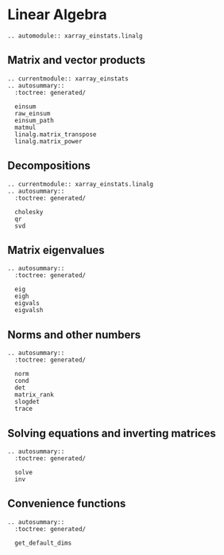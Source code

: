 # Linear Algebra

```{eval-rst}
.. automodule:: xarray_einstats.linalg
```

## Matrix and vector products
```{eval-rst}
.. currentmodule:: xarray_einstats
.. autosummary::
  :toctree: generated/

  einsum
  raw_einsum
  einsum_path
  matmul
  linalg.matrix_transpose
  linalg.matrix_power
```

## Decompositions
```{eval-rst}
.. currentmodule:: xarray_einstats.linalg
.. autosummary::
  :toctree: generated/

  cholesky
  qr
  svd
```

## Matrix eigenvalues
```{eval-rst}
.. autosummary::
  :toctree: generated/

  eig
  eigh
  eigvals
  eigvalsh
```

## Norms and other numbers
```{eval-rst}
.. autosummary::
  :toctree: generated/

  norm
  cond
  det
  matrix_rank
  slogdet
  trace
```

## Solving equations and inverting matrices
```{eval-rst}
.. autosummary::
  :toctree: generated/

  solve
  inv
```

## Convenience functions

```{eval-rst}
.. autosummary::
  :toctree: generated/

  get_default_dims
```
